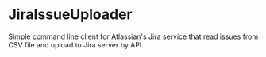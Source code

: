 # JiraIssueUploader

Simple command line client for Atlassian's Jira service that read issues from CSV file and upload to Jira server by API.
